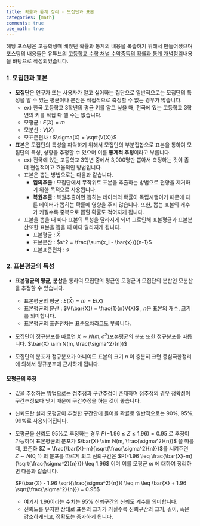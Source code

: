 ```yaml
---
title: 확률과 통계 정리 - 모집단과 표본
categories: [math]
comments: true
use_math: true
---
```




해당 포스팅은 고등학생때 배웠던 확률과 통계의 내용을 복습하기 위해서 만들어졌으며 포스팅의 내용들은 유튜브의 [고등학교 수학 채널 수악중독의 확률과 통계 개념정리](https://www.youtube.com/playlist?list=PLXJ3W1lEGK8Wk4wec4wJA6hFg3-t_div9)내용을 바탕으로 작성되었습니다.



### 1. 모집단과 표본

- **모집단**은 연구자 또는 사용자가 알고 싶어하는 집단으로 일반적으로는 모집단의 특성을 알 수 있는 평균이나 분산은 직접적으로 측정할 수 없는 경우가 많습니다.
  - ex) 한국 고등학교 3학년의 평균 키를 알고 싶을 때, 전국에 있는 고등학교 3학년의 키를 직접 다 잴 수는 없습니다.
  - 모평균 : $E(X) = m$
  - 모분산 : $V(X)$​
  - 모표준편차 : $\sigma(X) = \sqrt{V(X)}$​
- **표본**은 모집단의 특성을 파악하기 위해서 모집단의 부분집합으로 표본을 통하여 모집단의 특성, 성향을 추정할 수 있으며 이를 **통계적 추정**이라고 부릅니다.
  - ex) 전국에 있는 고등학교 3학년 중에서 3,000명만 뽑아서 측정하는 것이 좀 더 현실적이고 효율적인 방법입니다.
  - 표본은 뽑는 방법으로는 다음과 같습니다.
    - **임의추출** : 모집단에서 무작위로 표본을 추출하는 방법으로 편향을 제거하기 위한 목적으로 사용됩니다.
    - **복원추출** : 복원추출이면 뽑히는 데이터의 확률이 독립시행이기 때문에 다른 데이터가 뽑히는 확률에 영향을 주지 않습니다. 또한, 뽑는 표본의 개수가 커질수록 중복으로 뽑힐 확률도 적어지게 됩니다.
  - 표본을 뽑을 때 마다 표본의 특성을 달라지게 되며 그로인해 표본평균과 표본분산또한 표본을 뽑을 때 마다 달라지게 됩니다.
    - 표본평균 : $\bar{X}$
    - 표본분산 : $s^2 = \frac{\sum(x_i - \bar{x})}{n-1}$
    - 표본표준편차 : $s$​



### 2. 표본평균의 특성

- **표본평균의 평균, 분산**을 통하여 모집단의 평균인 모평균과 모집단의 분산인 모분산을 추정할 수 있습니다.
  - 표본평균의 평균 : $E(\bar{X}) = m = E(X)$
  - 표본평균의 분산 : $V(\bar{X}) = \frac{1}{n}V(X)$ , $n$은 표본의 개수, 크기를 의미합니다.
  - 표본평균의 표준편차는 표준오차라고도 부릅니다.

- 모집단이 정규분포를 따르면 $X \sim N(m, \sigma^{2})$​​​  포본평균의 분포 또한 정규분포를 따릅니다. $\bar{X} \sim N(m, \frac{\sigma^2}{n})$​  
- 모집단의 분포가 정규분포가 아니여도 표본의 크기 $n$​​​ 이 충분히 크면 중심극한정리에 의해서 정규분포에 근사하게 됩니다.

#### 모평균의 추정

- 값을 추정하는 방법으로는 점추정과 구간추정이 존재하며 점추정의 경우 정확성이 구간추정보다 낮기 때문에 구간추정을 하는 것이 좋습니다.

- 신뢰도란 실제 모평균이 추정한 구간안에 들어올 확률로 일반적으로는 90%, 95%, 99%로 사용되어집니다.

- 모평균을 신뢰도 95%로 추정하는 경우 $P(-1.96 \leq Z \leq 1.96) = 0.95$ 로 추정이 가능하며 표본평균의 분포가 $\bar{X} \sim N(m, \frac{\sigma^2}{n})$ 을 따를 때, 표준화 $Z = \frac{\bar{X}-m}{\sqrt{\frac{\sigma^2}{n}}}$를 시켜주면 $Z \sim N(0,1)$ 의 분포를 따르게 되고 신뢰구간은 $P(-1.96 \leq \frac{\bar{X}-m}{\sqrt{\frac{\sigma^2}{n}}}) \leq 1.96$ 이며 이를 모평균 $m$ 에 대하여 정리하면 다음과 같습니다.

  $P(\bar{X} - 1.96 \sqrt{\frac{\sigma^2}{n}}) \leq m \leq \bar{X} + 1.96 \sqrt{\frac{\sigma^2}{n}}) = 0.95$​

  - 여기서 1.96이라는 수치는 95% 신뢰구간의 신뢰도 계수를 의미합니다.
  - 신뢰도를 유지한 상태로 표본의 크기가 커질수록 신뢰구간의 크기, 길이, 폭은 감소하게되고, 정확도는 증가하게 됩니다.
